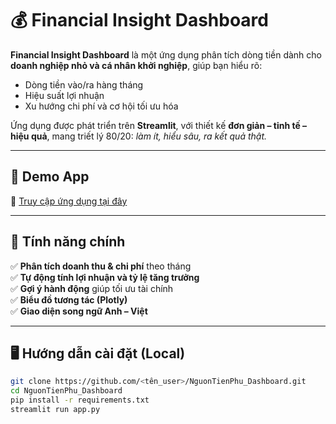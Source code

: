 # 💰  Financial Insight Dashboard

**Financial Insight Dashboard** là một ứng dụng phân tích dòng tiền dành cho **doanh nghiệp nhỏ và cá nhân khởi nghiệp**, giúp bạn hiểu rõ:
- Dòng tiền vào/ra hàng tháng  
- Hiệu suất lợi nhuận 
- Xu hướng chi phí và cơ hội tối ưu hóa   

Ứng dụng được phát triển trên **Streamlit**, với thiết kế **đơn giản – tinh tế – hiệu quả**, mang triết lý 80/20: *làm ít, hiểu sâu, ra kết quả thật.*

---

## 🚀 Demo App
🔗 [Truy cập ứng dụng tại đây](https://nguontienphu-dashboard.streamlit.app)

---

## 🧩 Tính năng chính

✅ **Phân tích doanh thu & chi phí** theo tháng  
✅ **Tự động tính lợi nhuận và tỷ lệ tăng trưởng**  
✅ **Gợi ý hành động** giúp tối ưu tài chính  
✅ **Biểu đồ tương tác (Plotly)**  
✅ **Giao diện song ngữ Anh – Việt**

---

## 🖥️ Hướng dẫn cài đặt (Local)
```bash
git clone https://github.com/<tên_user>/NguonTienPhu_Dashboard.git
cd NguonTienPhu_Dashboard
pip install -r requirements.txt
streamlit run app.py
